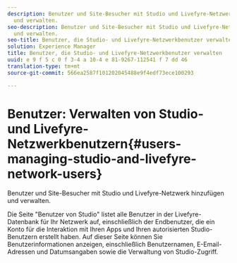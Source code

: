 ```yaml
---
description: Benutzer und Site-Besucher mit Studio und Livefyre-Netzwerk hinzufügen
  und verwalten.
seo-description: Benutzer und Site-Besucher mit Studio und Livefyre-Netzwerk hinzufügen
  und verwalten.
seo-title: Benutzer, die Studio- und Livefyre-Netzwerkbenutzer verwalten
solution: Experience Manager
title: Benutzer, die Studio- und Livefyre-Netzwerkbenutzer verwalten
uuid: e 9 f 5 c 0 f 3-4 a 10-4 e 81-9267-112541 f 7 dd 46
translation-type: tm+mt
source-git-commit: 566ea2587f101202045488e9f4edf73ece100293

---
```



# Benutzer: Verwalten von Studio- und Livefyre-Netzwerkbenutzern{#users-managing-studio-and-livefyre-network-users}

Benutzer und Site-Besucher mit Studio und Livefyre-Netzwerk hinzufügen und verwalten.

Die Seite "Benutzer von Studio" listet alle Benutzer in der Livefyre-Datenbank für Ihr Netzwerk auf, einschließlich der Endbenutzer, die ein Konto für die Interaktion mit Ihren Apps und Ihren autorisierten Studio-Benutzern erstellt haben. Auf dieser Seite können Sie Benutzerinformationen anzeigen, einschließlich Benutzernamen, E-Email-Adressen und Datumsangaben sowie die Verwaltung von Studio-Zugriff.
